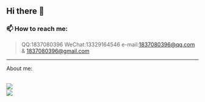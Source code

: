 ## Hi there 👋

<!--
**XiaoJiang0208/XiaoJiang0208** is a ✨ _special_ ✨ repository because its `README.md` (this file) appears on your GitHub profile.

Here are some ideas to get you started:

- 🔭 I’m currently working on ...
- 🌱 I’m currently learning ...
- 👯 I’m looking to collaborate on ...
- 🤔 I’m looking for help with ...
- 💬 Ask me about ...
- 📫 How to reach me: ...
- 😄 Pronouns: ...
- ⚡ Fun fact: ...
-->
### 📫 How to reach me: 
> QQ:1837080396
> WeChat:13329164546
> e-mail:1837080396@qq.com & 1837080396@gmail.com
---
About me:

<br>

<img align="left" src="https://github-readme-stats.vercel.app/api?username=Licoy&show_icons=true&icon_color=805AD5&theme=onedark" />

<br>

<img align="left" src="https://github-readme-stats.vercel.app/api/top-langs/?username=Licoy&layout=compact&theme=onedark" />
